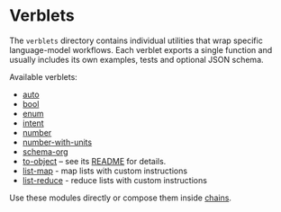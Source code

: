 # Verblets

The `verblets` directory contains individual utilities that wrap specific language-model workflows. Each verblet exports a single function and usually includes its own examples, tests and optional JSON schema.

Available verblets:

- [auto](./auto)
- [bool](./bool)
- [enum](./enum)
- [intent](./intent)
- [number](./number)
- [number-with-units](./number-with-units)
- [schema-org](./schema-org)
- [to-object](./to-object) – see its [README](./to-object/README.md) for details.
- [list-map](./list-map) - map lists with custom instructions
- [list-reduce](./list-reduce) - reduce lists with custom instructions

Use these modules directly or compose them inside [chains](../chains/README.md).
